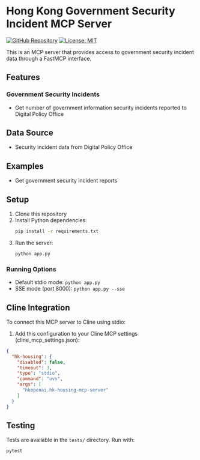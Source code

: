 # Hong Kong Government Security Incident MCP Server

[![GitHub Repository](https://img.shields.io/badge/GitHub-Repository-blue.svg)](https://github.com/hkopenai/hk-housing-mcp-server)
[![License: MIT](https://img.shields.io/badge/License-MIT-yellow.svg)](https://opensource.org/licenses/MIT)

This is an MCP server that provides access to government security incident data through a FastMCP interface.

## Features

### Government Security Incidents
- Get number of government information security incidents reported to Digital Policy Office

## Data Source

- Security incident data from Digital Policy Office

## Examples

* Get government security incident reports

## Setup

1. Clone this repository
2. Install Python dependencies:
   ```bash
   pip install -r requirements.txt
   ```
3. Run the server:
   ```bash
   python app.py
   ```

### Running Options

- Default stdio mode: `python app.py`
- SSE mode (port 8000): `python app.py --sse`

## Cline Integration

To connect this MCP server to Cline using stdio:

1. Add this configuration to your Cline MCP settings (cline_mcp_settings.json):
```json
{
  "hk-housing": {
    "disabled": false,
    "timeout": 3,
    "type": "stdio",
    "command": "uvx",
    "args": [
      "hkopenai.hk-housing-mcp-server"
    ]
  }
}
```

## Testing

Tests are available in the `tests/` directory. Run with:
```bash
pytest
```
